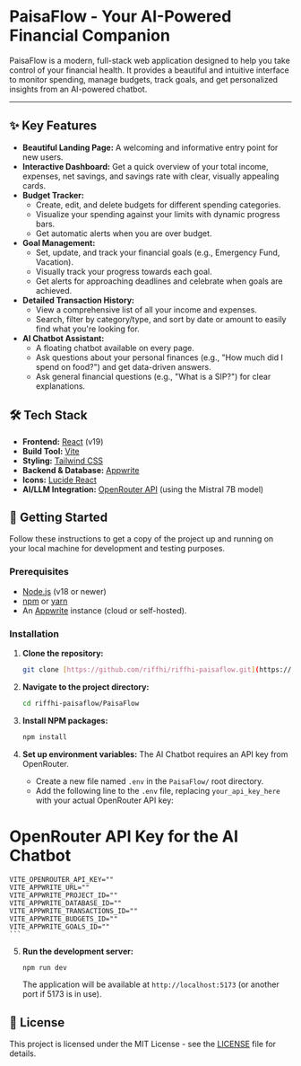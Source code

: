 # PaisaFlow - Your AI-Powered Financial Companion

PaisaFlow is a modern, full-stack web application designed to help you take control of your financial health. It provides a beautiful and intuitive interface to monitor spending, manage budgets, track goals, and get personalized insights from an AI-powered chatbot.

---

## ✨ Key Features

* **Beautiful Landing Page:** A welcoming and informative entry point for new users.
* **Interactive Dashboard:** Get a quick overview of your total income, expenses, net savings, and savings rate with clear, visually appealing cards.
* **Budget Tracker:**
    * Create, edit, and delete budgets for different spending categories.
    * Visualize your spending against your limits with dynamic progress bars.
    * Get automatic alerts when you are over budget.
* **Goal Management:**
    * Set, update, and track your financial goals (e.g., Emergency Fund, Vacation).
    * Visually track your progress towards each goal.
    * Get alerts for approaching deadlines and celebrate when goals are achieved.
* **Detailed Transaction History:**
    * View a comprehensive list of all your income and expenses.
    * Search, filter by category/type, and sort by date or amount to easily find what you're looking for.
* **AI Chatbot Assistant:**
    * A floating chatbot available on every page.
    * Ask questions about your personal finances (e.g., "How much did I spend on food?") and get data-driven answers.
    * Ask general financial questions (e.g., "What is a SIP?") for clear explanations.

## 🛠️ Tech Stack

* **Frontend:** [React](https://react.dev/) (v19)
* **Build Tool:** [Vite](https://vitejs.dev/)
* **Styling:** [Tailwind CSS](https://tailwindcss.com/)
* **Backend & Database:** [Appwrite](https://appwrite.io/)
* **Icons:** [Lucide React](https://lucide.dev/)
* **AI/LLM Integration:** [OpenRouter API](https://openrouter.ai/) (using the Mistral 7B model)

## 🚀 Getting Started

Follow these instructions to get a copy of the project up and running on your local machine for development and testing purposes.

### Prerequisites

* [Node.js](https://nodejs.org/en/) (v18 or newer)
* [npm](https://www.npmjs.com/) or [yarn](https://yarnpkg.com/)
* An [Appwrite](https://appwrite.io/) instance (cloud or self-hosted).

### Installation

1.  **Clone the repository:**
    ```sh
    git clone [https://github.com/riffhi/riffhi-paisaflow.git](https://github.com/riffhi/riffhi-paisaflow.git)
    ```

2.  **Navigate to the project directory:**
    ```sh
    cd riffhi-paisaflow/PaisaFlow
    ```

3.  **Install NPM packages:**
    ```sh
    npm install
    ```

4.  **Set up environment variables:**
    The AI Chatbot requires an API key from OpenRouter.

    * Create a new file named `.env` in the `PaisaFlow/` root directory.
    * Add the following line to the `.env` file, replacing `your_api_key_here` with your actual OpenRouter API key:

   # OpenRouter API Key for the AI Chatbot
    VITE_OPENROUTER_API_KEY=""
    VITE_APPWRITE_URL=""
    VITE_APPWRITE_PROJECT_ID=""
    VITE_APPWRITE_DATABASE_ID=""
    VITE_APPWRITE_TRANSACTIONS_ID=""
    VITE_APPWRITE_BUDGETS_ID=""
    VITE_APPWRITE_GOALS_ID=""
    ```
5.  **Run the development server:**
    ```sh
    npm run dev
    ```
    The application will be available at `http://localhost:5173` (or another port if 5173 is in use).

## 📄 License
This project is licensed under the MIT License - see the [LICENSE](LICENSE) file for details.

